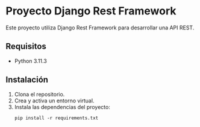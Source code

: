 # Proyecto Django Rest Framework

Este proyecto utiliza Django Rest Framework para desarrollar una API REST.

## Requisitos

- Python 3.11.3

## Instalación

1. Clona el repositorio.
2. Crea y activa un entorno virtual.
3. Instala las dependencias del proyecto:
   ```shell
   pip install -r requirements.txt